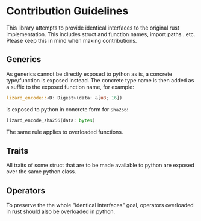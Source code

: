 # Contribution Guidelines

This library attempts to provide identical interfaces to the original
rust implementation. This includes struct and function names, import paths
..etc. Please keep this in mind when making contributions.


## Generics

As generics cannot be directly exposed to python as is, a concrete
type/function is exposed instead. The concrete type name is then added as a
suffix to the exposed function name, for example:

```rust
lizard_encode::<D: Digest>(data: &[u8; 16])
```

is exposed to python in concrete form for `Sha256`:

```python
lizard_encode_sha256(data: bytes)
```

The same rule applies to overloaded functions.


## Traits

All traits of some struct that are to be made available to python are exposed
over the same python class.

## Operators

To preserve the the whole "identical interfaces" goal, operators overloaded in
rust should also be overloaded in python.
